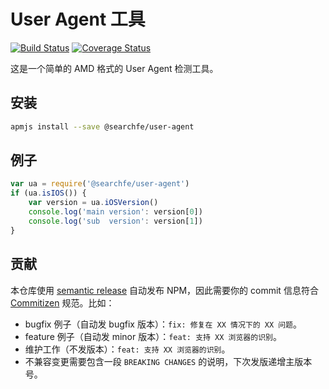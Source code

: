 # User Agent 工具

[![Build Status](https://travis-ci.org/searchfe/user-agent.svg?branch=master)](https://travis-ci.org/searchfe/user-agent)
[![Coverage Status](https://coveralls.io/repos/github/searchfe/user-agent/badge.svg?branch=master)](https://coveralls.io/github/searchfe/user-agent?branch=master)

这是一个简单的 AMD 格式的 User Agent 检测工具。

## 安装

```bash
apmjs install --save @searchfe/user-agent
```

## 例子

```javascript
var ua = require('@searchfe/user-agent')
if (ua.isIOS()) {
    var version = ua.iOSVersion()
    console.log('main version': version[0])
    console.log('sub  version': version[1])
}
```

## 贡献

本仓库使用 [semantic release](https://github.com/semantic-release/semantic-release) 自动发布 NPM，因此需要你的 commit 信息符合 [Commitizen](https://github.com/commitizen/cz-cli) 规范。比如：

- bugfix 例子（自动发 bugfix 版本）：`fix: 修复在 XX 情况下的 XX 问题`。
- feature 例子（自动发 minor 版本）：`feat: 支持 XX 浏览器的识别`。
- 维护工作（不发版本）：`feat: 支持 XX 浏览器的识别`。
- 不兼容变更需要包含一段 `BREAKING CHANGES` 的说明，下次发版递增主版本号。
